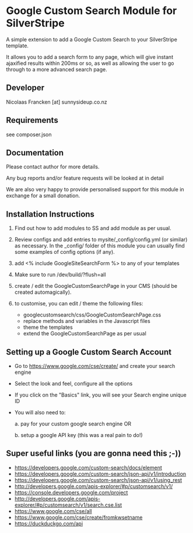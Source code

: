 Google Custom Search Module for SilverStripe
============================================
A simple extension to add a Google Custom Search to your SilverStripe template.

It allows you to add a search form to any page, which will give instant
ajaxified results within 200ms or so, as well as allowing the user
to go through to a more advanced search page.

Developer
-----------------------------------------------
Nicolaas Francken [at] sunnysideup.co.nz


Requirements
-----------------------------------------------
see composer.json


Documentation
-----------------------------------------------
Please contact author for more details.

Any bug reports and/or feature requests will be
looked at in detail

We are also very happy to provide personalised support
for this module in exchange for a small donation.


Installation Instructions
-----------------------------------------------

1. Find out how to add modules to SS and add module as per usual.

2. Review configs and add entries to mysite/_config/config.yml
(or similar) as necessary.
In the _config/ folder of this module
you can usually find some examples of config options (if any).

3. add <% include GoogleSiteSearchForm %> to any of your templates

4. Make sure to run /dev/build/?flush=all

4. create / edit the GoogleCustomSearchPage in your CMS (should be created automagically).

5. to customise, you can edit / theme the following files:
   * googlecustomsearch/css/GoogleCustomSearchPage.css
   * replace methods and variables in the Javascript files
   * theme the templates
   * extend the GoogleCustomSearchPage as per usual


Setting up a Google Custom Search Account
-----------------------------------------------
* Go to https://www.google.com/cse/create/ and create your search engine
* Select the look and feel, configure all the options
* If you click on the "Basics" link, you will see your Search engine unique ID
* You will also need to:

    a. pay for your custom google search engine OR

    b. setup a google API key (this was a real pain to do!)


Super useful links (you are gonna need this ;-))
-----------------------------------------------
* https://developers.google.com/custom-search/docs/element
* https://developers.google.com/custom-search/json-api/v1/introduction
* https://developers.google.com/custom-search/json-api/v1/using_rest
* http://developers.google.com/apis-explorer/#p/customsearch/v1/
* https://console.developers.google.com/project
* http://developers.google.com/apis-explorer/#p/customsearch/v1/search.cse.list
* https://www.google.com/cse/all
* https://www.google.com/cse/create/fromkwsetname
* https://duckduckgo.com/api
